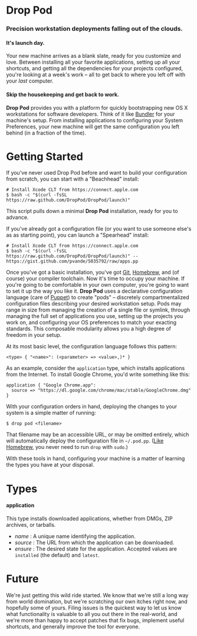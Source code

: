 Drop Pod
========

### Precision workstation deployments falling out of the clouds. ###

#### It's launch day. ####

Your new machine arrives as a blank slate, ready for you customize and love.
Between installing all your favorite applications, setting up all your
shortcuts, and getting all the dependencies for your projects configured,
you're looking at a week's work – all to get back to where you left off with
your *last* computer.

#### Skip the housekeeping and get back to work. ####

**Drop Pod** provides you with a platform for quickly bootstrapping new OS X
workstations for software developers. Think of it like [Bundler][Bundler] for
your machine's setup. From installing applications to configuring your System
Preferences, your new machine will get the same configuration you left behind
(in a fraction of the time).

Getting Started
===============

If you've never used Drop Pod before and want to build your configuration from
scratch, you can start with a "Beachhead" install:

``` shell
# Install Xcode CLT from https://connect.apple.com
$ bash -c "$(curl -fsSL https://raw.github.com/DropPod/DropPod/launch)"
```

This script pulls down a minimal **Drop Pod** installation, ready for you to
advance.

If you've already got a configuration file (or you want to use someone else's
as as starting point), you can launch a "Spearhead" install:

``` shell
# Install Xcode CLT from https://connect.apple.com
$ bash -c "$(curl -fsSL https://raw.github.com/DropPod/DropPod/launch)" -- https://gist.github.com/pvande/5035792/raw/apps.pp
```

Once you've got a basic installation, you've got [Git][Git],
[Homebrew][Homebrew], and (of course) your compiler toolchain. Now it's time to
occupy your machine. If you're going to be comfortable in your own computer,
you're going to want to set it up the way you like it. **Drop Pod** uses a
declarative configuration language (care of [Puppet][Puppet]) to create "pods"
– discretely compartmentalized configuration files describing your desired
workstation setup. Pods may range in size from managing the creation of a
single file or symlink, through managing the full set of applications you use,
setting up the projects you work on, and configuring your OS preferences to
match your exacting standards. This composable modularity allows you a high
degree of freedom in your setup.

At its most basic level, the configuration language follows this pattern:

```
<type> { "<name>": (<parameter> => <value>,)* }
```

As an example, consider the `application` type, which installs applications
from the Internet. To install Google Chrome, you'd write something like this:

``` puppet
application { "Google Chrome.app":
  source => "https://dl.google.com/chrome/mac/stable/GoogleChrome.dmg"
}
```

With your configuration orders in hand, deploying the changes to your system is
a simple matter of running:

``` shell
$ drop pod <filename>
```

That filename may be an accessible URL, or may be omitted entirely, which will
automatically deploy the configuration file in `~/.pod.pp`. ([Like
Homebrew][no-sudo], you never need to run `drop` with `sudo`.)

With these tools in hand, configuring your machine is a matter of learning the
types you have at your disposal.

Types
=====

#### application ####

This type installs downloaded applications, whether from DMGs, ZIP archives, or
tarballs.

* *name* : A unique name identifying the application.
* *source* : The URL from which the application can be downloaded.
* *ensure* : The desired state for the application.  Accepted values are
`installed` (the default) and `latest`.

Future
======

We're just getting this wild ride started. We know that we're still a long way
from world domination, but we're scratching our own itches right now, and
hopefully some of yours. Filing issues is the quickest way to let us know what
functionality is valuable to all you out there in the real-world, and we're
more than happy to accept patches that fix bugs, implement useful shortcuts,
and generally improve the tool for everyone.

[Bundler]: http://gembundler.com/
[Git]: http://git-scm.com/
[Homebrew]: http://mxcl.github.com/homebrew
[Puppet]: https://puppetlabs.com
[no-sudo]: https://github.com/mxcl/homebrew/wiki/FAQ#wiki-sudo
